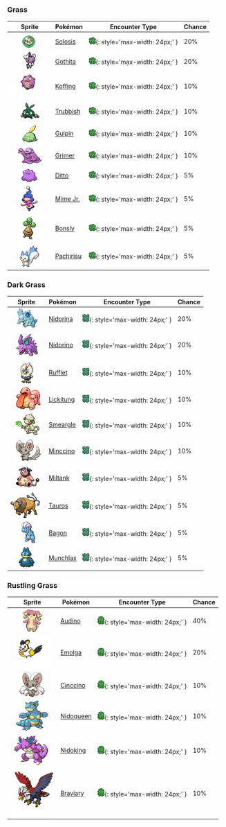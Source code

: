 

### Grass

| Sprite | Pokémon | Encounter Type | Chance |
| :---: | --- | :---: | --- |
| ![Solosis](../../assets/sprites/solosis/front.gif "Solosis: Because their bodies are enveloped in a special liquid, they can survive in any environment.") | [Solosis](../../pokemon/solosis.md/) | ![Grass](../../assets/encounter_types/grass.png){: style='max-width: 24px;' } | 20% |
| ![Gothita](../../assets/sprites/gothita/front.gif "Gothita: They intently observe both Trainers and Pokémon. Apparently, they are looking at something that only Gothita can see.") | [Gothita](../../pokemon/gothita.md/) | ![Grass](../../assets/encounter_types/grass.png){: style='max-width: 24px;' } | 20% |
| ![Koffing](../../assets/sprites/koffing/front.gif "Koffing: Lighter-than-air gases in its body keep it aloft. The gases not only smell, they are also explosive.") | [Koffing](../../pokemon/koffing.md/) | ![Grass](../../assets/encounter_types/grass.png){: style='max-width: 24px;' } | 10% |
| ![Trubbish](../../assets/sprites/trubbish/front.gif "Trubbish: The combination of garbage bags and industrial waste caused the chemical reaction that created this Pokémon.") | [Trubbish](../../pokemon/trubbish.md/) | ![Grass](../../assets/encounter_types/grass.png){: style='max-width: 24px;' } | 10% |
| ![Gulpin](../../assets/sprites/gulpin/front.gif "Gulpin: Almost all its body is its stomach. Its harsh digestive juices quickly dissolve anything it swallows.") | [Gulpin](../../pokemon/gulpin.md/) | ![Grass](../../assets/encounter_types/grass.png){: style='max-width: 24px;' } | 10% |
| ![Grimer](../../assets/sprites/grimer/front.gif "Grimer: It was born when sludge in a dirty stream was exposed to the moon’s X-rays. It appears among filth.") | [Grimer](../../pokemon/grimer.md/) | ![Grass](../../assets/encounter_types/grass.png){: style='max-width: 24px;' } | 10% |
| ![Ditto](../../assets/sprites/ditto/front.gif "Ditto: It has the ability to reconstitute its entire cellular structure to transform into whatever it sees.") | [Ditto](../../pokemon/ditto.md/) | ![Grass](../../assets/encounter_types/grass.png){: style='max-width: 24px;' } | 5% |
| ![Mime Jr.](../../assets/sprites/mime-jr/front.gif "Mime Jr: It mimics the expressions and motions of those it sees to understand the feelings of others.") | [Mime Jr.](../../pokemon/mime-jr.md/) | ![Grass](../../assets/encounter_types/grass.png){: style='max-width: 24px;' } | 5% |
| ![Bonsly](../../assets/sprites/bonsly/front.gif "Bonsly: It prefers an arid atmosphere. It leaks water that looks like tears when adjusting its moisture level.") | [Bonsly](../../pokemon/bonsly.md/) | ![Grass](../../assets/encounter_types/grass.png){: style='max-width: 24px;' } | 5% |
| ![Pachirisu](../../assets/sprites/pachirisu/front.gif "Pachirisu: A pair may be seen rubbing their cheek pouches together in an effort to share stored electricity.") | [Pachirisu](../../pokemon/pachirisu.md/) | ![Grass](../../assets/encounter_types/grass.png){: style='max-width: 24px;' } | 5%

### Dark Grass

| Sprite | Pokémon | Encounter Type | Chance |
| :---: | --- | :---: | --- |
| ![Nidorina](../../assets/sprites/nidorina/front.gif "Nidorina: When it senses danger, it raises all the barbs on its body. These barbs grow slower than Nidorino’s.") | [Nidorina](../../pokemon/nidorina.md/) | ![Dark Grass](../../assets/encounter_types/dark_grass.png){: style='max-width: 24px;' } | 20% |
| ![Nidorino](../../assets/sprites/nidorino/front.gif "Nidorino: It has a violent disposition and stabs foes with its horn, which oozes poison upon impact.") | [Nidorino](../../pokemon/nidorino.md/) | ![Dark Grass](../../assets/encounter_types/dark_grass.png){: style='max-width: 24px;' } | 20% |
| ![Rufflet](../../assets/sprites/rufflet/front.gif "Rufflet: They will challenge anything, even strong opponents, without fear. Their frequent fights help them become stronger.") | [Rufflet](../../pokemon/rufflet.md/) | ![Dark Grass](../../assets/encounter_types/dark_grass.png){: style='max-width: 24px;' } | 10% |
| ![Lickitung](../../assets/sprites/lickitung/front.gif "Lickitung: When it extends its over-six-foot- long tongue, its tail quivers. There is a possibility they are connected.") | [Lickitung](../../pokemon/lickitung.md/) | ![Dark Grass](../../assets/encounter_types/dark_grass.png){: style='max-width: 24px;' } | 10% |
| ![Smeargle](../../assets/sprites/smeargle/front.gif "Smeargle: It marks its territory by using its tail like a paintbrush. There are more than 5,000 different marks.") | [Smeargle](../../pokemon/smeargle.md/) | ![Dark Grass](../../assets/encounter_types/dark_grass.png){: style='max-width: 24px;' } | 10% |
| ![Minccino](../../assets/sprites/minccino/front.gif "Minccino: These Pokémon prefer a tidy habitat. They are always sweeping and dusting, using their tails as brooms.") | [Minccino](../../pokemon/minccino.md/) | ![Dark Grass](../../assets/encounter_types/dark_grass.png){: style='max-width: 24px;' } | 10% |
| ![Miltank](../../assets/sprites/miltank/front.gif "Miltank: It is said that kids who drink Miltank’s milk grow up to become hearty, healthy adults.") | [Miltank](../../pokemon/miltank.md/) | ![Dark Grass](../../assets/encounter_types/dark_grass.png){: style='max-width: 24px;' } | 5% |
| ![Tauros](../../assets/sprites/tauros/front.gif "Tauros: Once it takes aim at its foe, it makes a headlong charge. It is famous for its violent nature.") | [Tauros](../../pokemon/tauros.md/) | ![Dark Grass](../../assets/encounter_types/dark_grass.png){: style='max-width: 24px;' } | 5% |
| ![Bagon](../../assets/sprites/bagon/front.gif "Bagon: Dreaming of one day flying, it practices by leaping off cliffs every day.") | [Bagon](../../pokemon/bagon.md/) | ![Dark Grass](../../assets/encounter_types/dark_grass.png){: style='max-width: 24px;' } | 5% |
| ![Munchlax](../../assets/sprites/munchlax/front.gif "Munchlax: In its desperation to gulp down food, it forgets about the food it has hidden under its fur.") | [Munchlax](../../pokemon/munchlax.md/) | ![Dark Grass](../../assets/encounter_types/dark_grass.png){: style='max-width: 24px;' } | 5%

### Rustling Grass

| Sprite | Pokémon | Encounter Type | Chance |
| :---: | --- | :---: | --- |
| ![Audino](../../assets/sprites/audino/front.gif "Audino: Its auditory sense is astounding. It has a radarlike ability to understand its surroundings through slight sounds.") | [Audino](../../pokemon/audino.md/) | ![Rustling Grass](../../assets/encounter_types/rustling_grass.png){: style='max-width: 24px;' } | 40% |
| ![Emolga](../../assets/sprites/emolga/front.gif "Emolga: They live on treetops and glide using the inside of a cape-like membrane while discharging electricity.") | [Emolga](../../pokemon/emolga.md/) | ![Rustling Grass](../../assets/encounter_types/rustling_grass.png){: style='max-width: 24px;' } | 20% |
| ![Cinccino](../../assets/sprites/cinccino/front.gif "Cinccino: Their white fur feels amazing to touch. Their fur repels dust and prevents static electricity from building up.") | [Cinccino](../../pokemon/cinccino.md/) | ![Rustling Grass](../../assets/encounter_types/rustling_grass.png){: style='max-width: 24px;' } | 10% |
| ![Nidoqueen](../../assets/sprites/nidoqueen/front.gif "Nidoqueen: Its entire body is armored with hard scales. It will protect the young in its burrow with its life.") | [Nidoqueen](../../pokemon/nidoqueen.md/) | ![Rustling Grass](../../assets/encounter_types/rustling_grass.png){: style='max-width: 24px;' } | 10% |
| ![Nidoking](../../assets/sprites/nidoking/front.gif "Nidoking: One swing of its mighty tail can snap a telephone pole as if it were a matchstick.") | [Nidoking](../../pokemon/nidoking.md/) | ![Rustling Grass](../../assets/encounter_types/rustling_grass.png){: style='max-width: 24px;' } | 10% |
| ![Braviary](../../assets/sprites/braviary/front.gif "Braviary: The more scars they have, the more respect these brave soldiers of the sky  get from their peers.") | [Braviary](../../pokemon/braviary.md/) | ![Rustling Grass](../../assets/encounter_types/rustling_grass.png){: style='max-width: 24px;' } | 10% |
